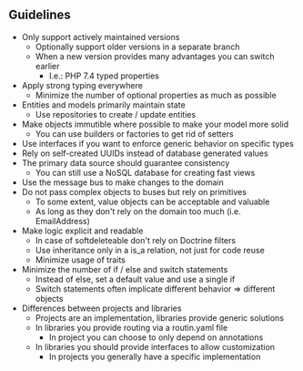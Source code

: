## Guidelines

* Only support actively maintained versions
    * Optionally support older versions in a separate branch
    * When a new version provides many advantages you can switch earlier
        * I.e.: PHP 7.4 typed properties
* Apply strong typing everywhere
    * Minimize the number of optional properties as much as possible
* Entities and models primarily maintain state
    * Use repositories to create / update entities
* Make objects immutible where possible to make your model more solid
    * You can use builders or factories to get rid of setters
* Use interfaces if you want to enforce generic behavior on specific types
* Rely on self-created UUIDs instead of database generated values
* The primary data source should guarantee consistency
    * You can still use a NoSQL database for creating fast views
* Use the message bus to make changes to the domain
* Do not pass complex objects to buses but rely on primitives
    * To some extent, value objects can be acceptable and valuable
    * As long as they don't rely on the domain too much (i.e. EmailAddress)
* Make logic explicit and readable
    * In case of softdeleteable don't rely on Doctrine filters
    * Use inheritance only in a is_a relation, not just for code reuse
    * Minimize usage of traits
* Minimize the number of if / else and switch statements
    * Instead of else, set a default value and use a single if
    * Switch statements often implicate different behavior => different objects
* Differences between projects and libraries
    * Projects are an implementation, libraries provide generic solutions
    * In libraries you provide routing via a routin.yaml file
        * In project you can choose to only depend on annotations
    * In libraries you should provide interfaces to allow customization
        * In projects you generally have a specific implementation
